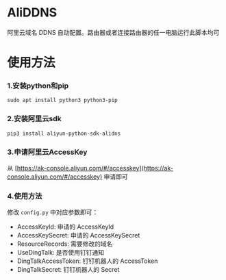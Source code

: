 # AliDDNS

阿里云域名 DDNS 自动配置。路由器或者连接路由器的任一电脑运行此脚本均可

# 使用方法

### 1.安装python和pip
    
    sudo apt install python3 python3-pip
    
### 2.安装阿里云sdk

    pip3 install aliyun-python-sdk-alidns

### 3.申请阿里云AccessKey

从 [https://ak-console.aliyun.com/#/accesskey](https://ak-console.aliyun.com/#/accesskey) 申请即可

### 4.使用方法

修改 `config.py` 中对应参数即可：

- AccessKeyId: 申请的 AccessKeyId
- AccessKeySecret: 申请的 AccessKeySecret
- ResourceRecords: 需要修改的域名
- UseDingTalk: 是否使用钉钉通知
- DingTalkAccessToken: 钉钉机器人的 AccessToken
- DingTalkSecret: 钉钉机器人的 Secret
